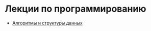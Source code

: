 # Лекции по программированию
- [Алгоритмы и структуры данных](https://github.com/Strangenaut/it-summaries/blob/main/lectures/Алгоритмы%20и%20структуры%20данных.md)
